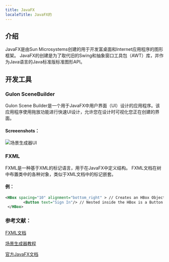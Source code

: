 ```yaml
---
title: JavaFX
localeTitle: JavaFX的
---
```

## 介绍

JavaFX是由Sun Microsystems创建的用于开发富桌面和Internet应用程序的图形框架。 JavaFX的创建是为了取代旧的Swing和抽象窗口工具包（AWT）库，并作为Java语言的Java标准版标准图形API。

## 开发工具

### Gulon SceneBuilder

Gulon Scene Builder是一个用于JavaFX中用户界面（UI）设计的应用程序。该应用程序使用拖放功能进行快速UI设计，允许您在设计时可视化您正在创建的界面。

#### Screeenshots：

![场景生成器UI](https://i.imgur.com/3d9SqBR.png)

### FXML

FXML是一种基于XML的标记语言，用于在JavaFX中定义结构。 FXML文档在树中布置类中的各种对象，类似于XML文档中的标记嵌套。

#### 例：

```XML
<HBox spacing="10" alignment="bottom_right" > // Creates an HBox Object 
        <Button text="Sign In"/> // Nested inside the HBox is a Button object with the text 'Sign In' 
 </HBox> 
```

### 参考文献：

[FXML文档](https://docs.oracle.com/javase/8/javafx/api/javafx/fxml/doc-files/introduction_to_fxml.html)

[场景生成器教程](https://docs.oracle.com/javase/8/scene-builder-2/get-started-tutorial/overview.htm#JSBGS164)

[官方JavaFX文档](https://docs.oracle.com/javase/8/javase-clienttechnologies.htm)